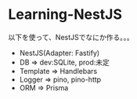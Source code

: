 # Learning-NestJS
以下を使って、NestJSでなにか作る。。。

 - NestJS(Adapter: Fastify)
 - DB => dev:SQLite, prod:未定
 - Template => Handlebars
 - Logger => pino, pino-http
 - ORM => Prisma

## 
